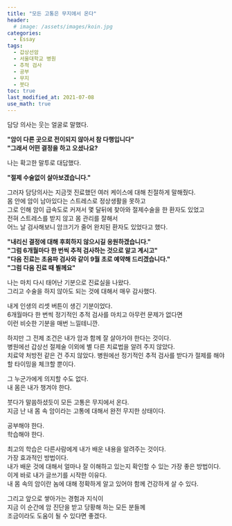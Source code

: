 ```yaml
---
title: "모든 고통은 무지에서 온다" 
header:
  # image: /assets/images/koin.jpg
categories:
  - Essay
tags:
  - 갑상선암
  - 서울대학교 병원
  - 추적 검사
  - 공부
  - 무지
  - 붓다
toc: true
last_modified_at: 2021-07-08
use_math: true
---
```


담당 의사는 웃는 얼굴로 말했다.  

**"암이 다른 곳으로 전이되지 않아서 참 다행입니다"**  
**"그래서 어떤 결정을 하고 오셨나요?**  

나는 확고한 말투로 대답했다.  

**"절제 수술없이 살아보겠습니다."**  

그러자 담당의사는 지금껏 진료했던 여러 케이스에 대해 친절하게 말해줬다.  
몸 안에 암이 남아있다는 스트레스로 정상생활을 못하고  
그로 인해 암이 급속도로 커져서 몇 달뒤에 찾아와 절제수술을 한 환자도 있었고  
전혀 스트레스를 받지 않고 몸 관리를 잘해서  
어느 날 검사해보니 암크기가 줄어 완치된 환자도 있었다고 했다.  

**"내리신 결정에 대해 후회하지 않으시길 응원하겠습니다."**  
**"그럼 6개월마다 한 번씩 추적 검사하는 것으로 알고 계시고"**  
**"다음 진료는 초음파 검사와 같이 9월 초로 예약해 드리겠습니다."**  
**"그럼 다음 진료 때 뵐께요"**  

나는 마치 다시 태어난 기분으로 진료실을 나왔다.  
그리고 수술을 하지 않아도 되는 것에 대해서 매우 감사했다.  

내게 인생의 리셋 버튼이 생긴 기분이었다.  
6개월마다 한 번씩 정기적인 추적 검사를 마치고 아무런 문제가 없다면   
이런 비슷한 기분을 매번 느낄테니깐.  

하지만 그 전제 조건은 내가 암과 함께 잘 살아가야 한다는 것이다.  
병원에선 갑상선 절제술 이외에 별 다른 치료법을 알려 주지 않았다.  
치료약 처방전 같은 건 주지 않았다.
병원에선 정기적인 추적 검사를 받다가 절제를 해야 할 타이밍을 체크할 뿐이다.  

그 누군가에게 의지할 수도 없다.  
내 몸은 내가 챙겨야 한다.  

붓다가 말씀하셨듯이 모든 고통은 무지에서 온다.  
지금 난 내 몸 속 암이라는 고통에 대해서 완전 무지한 상태이다.  

공부해야 한다.  
학습해야 한다.  

최고의 학습은 다른사람에게 내가 배운 내용을 알려주는 것이다.  
가장 효과적인 방법이다.  
내가 배운 것에 대해서 얼마나 잘 이해하고 있는지 확인할 수 있는 가장 좋은 방법이다.  
이게 바로 내가 글쓰기를 시작한 이유다.  
내 몸 속의 암이란 놈에 대해 정확하게 알고 있어야 함께 건강하게 살 수 있다.  

그리고 앞으로 쌓아가는 경험과 지식이  
지금 이 순간에 암 진단을 받고 당황해 하는 모든 분들께  
조금이라도 도움이 될 수 있다면 좋겠다.  